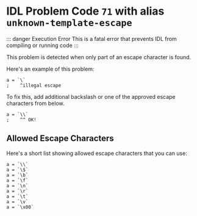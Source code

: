 # IDL Problem Code `71` with alias `unknown-template-escape`

::: danger Execution Error
This is a fatal error that prevents IDL from compiling or running code
:::

This problem is detected when only part of an escape character is found.

Here's an example of this problem:

```idl
a = `\`
;    ^illegal escape
```

To fix this, add additional backslash or one of the approved escape characters from below.

```idl
a = `\\`
;    ^^ OK!
```

## Allowed Escape Characters

Here's a short list showing allowed escape characters that you can use:

```idl
a = `\\`
a = `\$`
a = `\b`
a = `\f`
a = `\n`
a = `\r`
a = `\t`
a = `\v`
a = `\x00`
```
